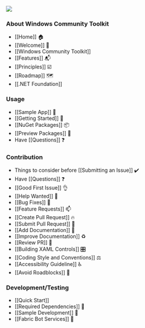 ![](https://github.com/windows-toolkit/WindowsCommunityToolkit-design-assets/blob/master/Logos/windows_toolkit_sticker_4x4-1.png)

### About Windows Community Toolkit

* [[Home]] 🏠 
* [[Welcome]] 🙏
* [[Windows Community Toolkit]]
* [[Features]] 📬
* [[Principles]] ☑️
* [[Roadmap]] 🗺
* [[.NET Foundation]]

### Usage

* [[Sample App]] 📱
* [[Getting Started]] 🙌
* [[NuGet Packages]] 📦
* [[Preview Packages]] 🌙
* Have [[Questions]] ❓

### Contribution

* Things to consider before [[Submitting an Issue]] ✔️
* Have [[Questions]] ❓
* [[Good First Issue]] 👌
* [[Help Wanted]] 🙋
* [[Bug Fixes]] 🐛
* [[Feature Requests]] 📫
* [[Create Pull Request]] 🔥
* [[Submit Pull Request]] 🚀
* [[Add Documentation]] 📝
* [[Improve Documentation]] ♻️
* [[Review PR]] 📖
* [[Building XAML Controls]] 🎛
* [[Coding Style and Conventions]] ⚖
* [[Accessibility Guideline]] ♿
* [[Avoid Roadblocks]] 🚧

### Development/Testing

* [[Quick Start]]
* [[Required Dependencies]] 📌
* [[Sample Development]] 📱
* [[Fabric Bot Services]] 🤖
